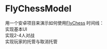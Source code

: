 # FlyChessModel
用一个安卓项目来演示如何使用[FlyChess](https://github.com/AJJZDF/Flychess)
时间线：  
实现基本UI  
实现2-4人对战  
实现玩家的托管与取消托管  


